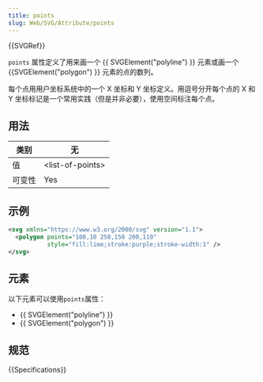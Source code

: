 ```yaml
---
title: points
slug: Web/SVG/Attribute/points
---
```


{{SVGRef}}

`points` 属性定义了用来画一个 {{ SVGElement("polyline") }} 元素或画一个 {{SVGElement("polygon") }} 元素的点的数列。

每个点用用户坐标系统中的一个 X 坐标和 Y 坐标定义。用逗号分开每个点的 X 和 Y 坐标标记是一个常用实践（但是并非必要），使用空间标注每个点。

## 用法

| 类别   | 无                |
| ------ | ----------------- |
| 值     | \<list-of-points> |
| 可变性 | Yes               |

## 示例

```xml
<svg xmlns="https://www.w3.org/2000/svg" version="1.1">
  <polygon points="100,10 250,150 200,110"
           style="fill:lime;stroke:purple;stroke-width:1" />
</svg>
```

## 元素

以下元素可以使用`points`属性：

- {{ SVGElement("polyline") }}
- {{ SVGElement("polygon") }}

## 规范

{{Specifications}}
